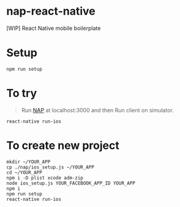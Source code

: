 # nap-react-native
[WIP] React Native mobile boilerplate

# Setup
```shell
npm run setup
```

# To try
> Run [NAP](https://github.com/rabbotio/nap) at localhost:3000 and then
> Run client on simulator.
```shell
react-native run-ios
```

# To create new project
```shell
mkdir ~/YOUR_APP
cp ./nap/ios_setup.js ~/YOUR_APP
cd ~/YOUR_APP
npm i -D plist xcode adm-zip
node ios_setup.js YOUR_FACEBOOK_APP_ID YOUR_APP
npm i
npm run setup
react-native run-ios
```